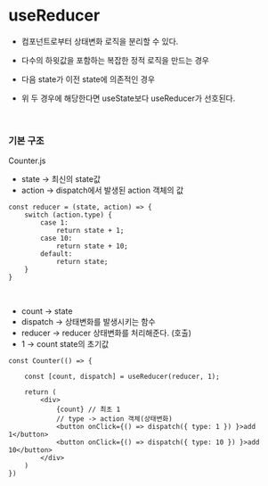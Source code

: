 # useReducer

- 컴포넌트로부터 상태변화 로직을 분리할 수 있다.

- 다수의 하윗값을 포함하는 복잡한 정적 로직을 만드는 경우

- 다음 state가 이전 state에 의존적인 경우

- 위 두 경우에 해당한다면 useState보다 useReducer가 선호된다.

<br>

### 기본 구조

Counter.js

- state -> 최신의 state값
- action -> dispatch에서 발생된 action 객체의 값

```
const reducer = (state, action) => {
	switch (action.type) {
		case 1:
			return state + 1;
		case 10:
			return state + 10;
		default:
			return state;
	}
}
```

<br>

- count -> state
- dispatch -> 상태변화를 발생시키는 함수
- reducer -> reducer 상태변화를 처리해준다. (호출)
- 1 -> count state의 초기값

```
const Counter(() => {

	const [count, dispatch] = useReducer(reducer, 1);

	return (
		<div>
			{count} // 최초 1
			// type -> action 객체(상태변화)
			<button onClick={() => dispatch({ type: 1 }) }>add 1</button>
			<button onClick={() => dispatch({ type: 10 }) }>add 10</button>
		</div>
	)
})
```
